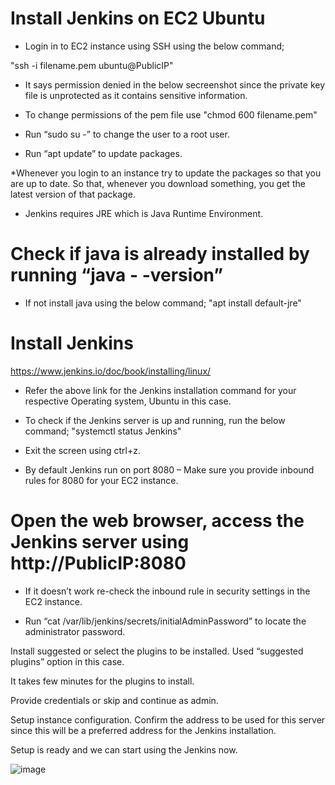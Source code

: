 # Install Jenkins on EC2 Ubuntu

* Login in to EC2 instance using SSH using the below command;

"ssh -i filename.pem ubuntu@PublicIP"

* It says permission denied in the below secreenshot since the private key file is unprotected as it contains sensitive information.
* To change permissions of the pem file use
"chmod 600 filename.pem" 
 
* Run “sudo su -” to change the user to a root user.
* Run “apt update” to update packages.

*Whenever you login to an instance try to update the packages so that you are up to date. So that, whenever you download something, you get the latest version of that package.
* Jenkins requires JRE which is Java Runtime Environment.

# Check if java is already installed by running  “java - -version”
* If not install java using the below command;
"apt install default-jre"
 
# Install Jenkins
https://www.jenkins.io/doc/book/installing/linux/
* Refer the above link for the Jenkins installation command for your respective Operating system, Ubuntu in this case.
 
* To check if the Jenkins server is up and running, run the below command;
"systemctl status Jenkins" 
* Exit the screen using ctrl+z.
* By default Jenkins run on port 8080 – Make sure you provide inbound rules for 8080 for your EC2 instance.
 
# Open the web browser, access the Jenkins server using http://PublicIP:8080
* If it doesn’t work re-check the inbound rule in security settings in the EC2 instance.
 
* Run “cat /var/lib/jenkins/secrets/initialAdminPassword” to locate the administrator password.

 











Install suggested or select the plugins to be installed. Used “suggested plugins” option in this case.
 
It takes few minutes for the plugins to install.
 
Provide credentials or skip and continue as admin.
 
Setup instance configuration. Confirm the address to be used for this server since this will be a preferred address for the Jenkins installation.
 


Setup is ready and we can start using the Jenkins now.
 




![image](https://github.com/dhawanmanik84/Install-Jenkins-on-EC2Ubuntu/assets/115876015/37394690-3b6f-4dc5-a54b-2411aaa27606)
